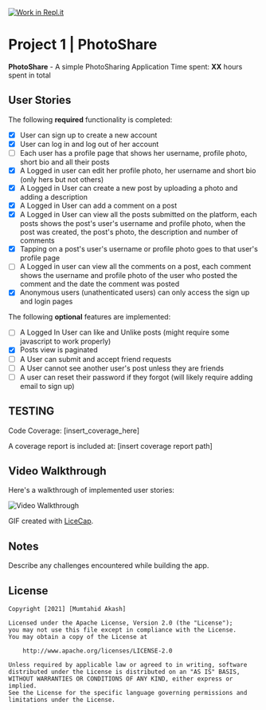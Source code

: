 [![Work in Repl.it](https://classroom.github.com/assets/work-in-replit-14baed9a392b3a25080506f3b7b6d57f295ec2978f6f33ec97e36a161684cbe9.svg)](https://classroom.github.com/online_ide?assignment_repo_id=4276232&assignment_repo_type=AssignmentRepo)
# Project 1 | **PhotoShare**

**PhotoShare** - A simple PhotoSharing Application
Time spent: **XX** hours spent in total

## User Stories

The following **required** functionality is completed:

- [X] User can sign up to create a new account
- [X] User can log in and log out of her account
- [ ] Each user has a profile page that shows her username, profile photo, short bio and all their posts
- [X] A Logged in user can edit her profile photo, her username and short bio (only hers but not others)
- [X] A Logged in User can create a new post by uploading a photo and adding a description
- [X] A Logged in User can add a comment on a post
- [X] A Logged in User can view all the posts submitted on the platform, each posts shows the post's user's username and profile photo, when the post was created, the post's photo, the description and number of comments
- [X] Tapping on a post's user's username or profile photo goes to that user's profile page
- [ ] A Logged in user can view all the comments on a post, each comment shows the username and profile photo of the user who posted the comment and the date the comment was posted
- [X] Anonymous users (unathenticated users) can only access the sign up and login pages

The following **optional** features are implemented:

- [ ] A Logged In User can like and Unlike posts (might require some javascript to work properly)
- [X] Posts view is paginated
- [ ] A User can submit and accept friend requests
- [ ] A User cannot see another user's post unless they are friends
- [ ] A user can reset their password if they forgot (will likely require adding email to sign up)

## TESTING
Code Coverage: [insert_coverage_here]

A coverage report is included at: [insert coverage report path]

## Video Walkthrough

Here's a walkthrough of implemented user stories:

<img src='[insert_gif_source_here]' title='Video Walkthrough' alt='Video Walkthrough' />

GIF created with [LiceCap](http://www.cockos.com/licecap/).

## Notes

Describe any challenges encountered while building the app.

## License

    Copyright [2021] [Mumtahid Akash]

    Licensed under the Apache License, Version 2.0 (the "License");
    you may not use this file except in compliance with the License.
    You may obtain a copy of the License at

        http://www.apache.org/licenses/LICENSE-2.0

    Unless required by applicable law or agreed to in writing, software
    distributed under the License is distributed on an "AS IS" BASIS,
    WITHOUT WARRANTIES OR CONDITIONS OF ANY KIND, either express or implied.
    See the License for the specific language governing permissions and
    limitations under the License.
